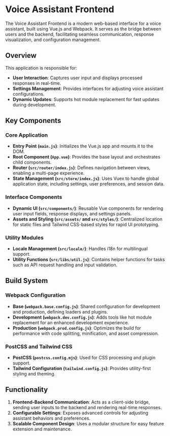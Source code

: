 # Voice Assistant Frontend

The Voice Assistant Frontend is a modern web-based interface for a voice assistant, built using Vue.js and Webpack. It serves as the bridge between users and the backend, facilitating seamless communication, response visualization, and configuration management.

## Overview

This application is responsible for:
- **User Interaction**: Captures user input and displays processed responses in real-time.
- **Settings Management**: Provides interfaces for adjusting voice assistant configurations.
- **Dynamic Updates**: Supports hot module replacement for fast updates during development.

## Key Components

### Core Application
- **Entry Point (`main.js`)**: Initializes the Vue.js app and mounts it to the DOM.
- **Root Component (`App.vue`)**: Provides the base layout and orchestrates child components.
- **Router (`src/router/index.js`)**: Defines navigation between views, enabling a multi-page experience.
- **State Management (`src/store/index.js`)**: Uses Vuex to handle global application state, including settings, user preferences, and session data.

### Interface Components
- **Dynamic UI (`src/components/`)**: Reusable Vue components for rendering user input fields, response displays, and settings panels.
- **Assets and Styling (`src/assets/` and `src/styles/`)**: Centralized location for static files and Tailwind CSS-based styles for rapid UI prototyping.

### Utility Modules
- **Locale Management (`src/locale/`)**: Handles i18n for multilingual support.
- **Utility Functions (`src/libs/util.js`)**: Contains helper functions for tasks such as API request handling and input validation.

## Build System

### Webpack Configuration
- **Base (`webpack.base.config.js`)**: Shared configuration for development and production, defining loaders and plugins.
- **Development (`webpack.dev.config.js`)**: Adds tools like hot module replacement for an enhanced development experience.
- **Production (`webpack.prod.config.js`)**: Optimizes the build for performance with code splitting, minification, and asset compression.

### PostCSS and Tailwind CSS
- **PostCSS (`postcss.config.mjs`)**: Used for CSS processing and plugin support.
- **Tailwind Configuration (`tailwind.config.js`)**: Provides utility-first styling and theming.

## Functionality

1. **Frontend-Backend Communication**: Acts as a client-side bridge, sending user inputs to the backend and rendering real-time responses.
2. **Configurable Settings**: Exposes advanced controls for adjusting assistant behaviors and preferences.
3. **Scalable Component Design**: Uses a modular structure for easy feature extension and maintenance.
